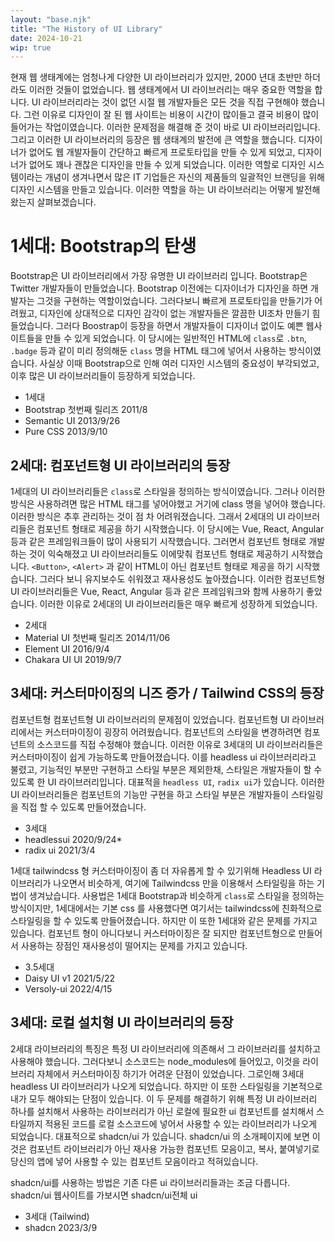```yaml
---
layout: "base.njk"
title: "The History of UI Library"
date: 2024-10-21
wip: true
---
```

현재 웹 생태계에는 엄청나게 다양한 UI 라이브러리가 있지만, 2000 년대 초반만 하더라도 이러한 것들이 없었습니다.
웹 생태계에서 UI 라이브러리는 매우 중요한 역할을 합니다. UI 라이브러리라는 것이 없던 시절 웹 개발자들은 모든 것을 직접 구현해야 했습니다. 그런 이유로 디자인이 잘 된 웹 사이트는 비용이 시간이 많이들고 결국 비용이 많이 들어가는 작업이였습니다. 이러한 문제점을 해결해 준 것이 바로 UI 라이브러리입니다. 그리고 이러한 UI 라이브러리의 등장은 웹 생태계의 발전에 큰 역할을 했습니다. 
디자이너가 없어도 웹 개발자들이 간단하고 빠르게 프로토타입을 만들 수 있게 되었고, 디자이너가 없어도 꽤나 괜찮은 디자인을 만들 수 있게 되었습니다. 
이러한 역할로 디자인 시스템이라는 개념이 생겨나면서 많은 IT 기업들은 자신의 제품들의 일괄적인 브랜딩을 위해 디자인 시스템을 만들고 있습니다.
이러한 역할을 하는 UI 라이브러리는 어떻게 발전해 왔는지 살펴보겠습니다.

# 1세대: Bootstrap의 탄생

Bootstrap은 UI 라이브러리에서 가장 유명한 UI 라이브러리 입니다. Bootstrap은 Twitter 개발자들이 만들었습니다. Bootstrap 이전에는 디자이너가 디자인을 하면 개발자는 그것을 구현하는 역할이었습니다. 그러다보니 빠르게 프로토타입을 만들기가 어려웠고, 디자인에 상대적으로 디자인 감각이 없는 개발자들은 깔끔한 UI조차 만들기 힘들었습니다. 그러다 Boostrap이 등장을 하면서 개발자들이 디자이너 없이도 예쁜 웹사이트들을 만들 수 있게 되었습니다.
이 당시에는 일반적인 HTML에 `class`로 `.btn`, `.badge` 등과 같이 미리 정의해둔 `class` 명을 HTML 태그에 넣어서 사용하는 방식이였습니다.
사실상 이때 Bootstrap으로 인해 여러 디자인 시스템의 중요성이 부각되었고, 이후 많은 UI 라이브러리들이 등장하게 되었습니다.

- 1세대
- Bootstrap 첫번째 릴리즈 2011/8
- Semantic UI 2013/9/26
- Pure CSS 2013/9/10

## 2세대: 컴포넌트형 UI 라이브러리의 등장

1세대의 UI 라이브러리들은 `class`로 스타일을 정의하는 방식이였습니다. 그러나 이러한 방식은 사용하려면 많은 HTML 태그를 넣어야했고 거기에 class 명을 넣어야 했습니다. 이러한 방식은 추후 관리하는 것이 점 차 어려워졌습니다.
그래서 2세대의 UI 라이브러리들은 컴포넌트 형태로 제공을 하기 시작했습니다. 이 당시에는 Vue, React, Angular 등과 같은 프레임워크들이 많이 사용되기 시작했습니다.
그러면서 컴포넌트 형태로 개발하는 것이 익숙해졌고 UI 라이브러리들도 이에맞춰 컴포넌트 형태로 제공하기 시작했습니다. `<Button>`, `<Alert>` 과 같이 HTML이 아닌 컴포넌트 형태로 제공을 하기 시작했습니다.
그러다 보니 유지보수도 쉬워졌고 재사용성도 높아졌습니다. 이러한 컴포넌트형 UI 라이브러리들은 Vue, React, Angular 등과 같은 프레임워크와 함께 사용하기 좋았습니다. 이러한 이유로 2세대의 UI 라이브러리들은 매우 빠르게 성장하게 되었습니다.

- 2세대
- Material UI 첫번째 릴리즈 2014/11/06
- Element UI 2016/9/4
- Chakara UI UI 2019/9/7

## 3세대: 커스터마이징의 니즈 증가 / Tailwind CSS의 등장

컴포넌트형
컴포넌트형 UI 라이브러리의 문제점이 있었습니다. 컴포넌트형 UI 라이브러리에서는 커스터마이징이 굉장히 어려웠습니다. 컴포넌트의 스타일을 변경하려면 컴포넌트의 소스코드를 직접 수정해야 했습니다. 
이러한 이유로 3세대의 UI 라이브러리들은 커스터마이징이 쉽게 가능하도록 만들어졌습니다. 이를 headless ui 라이브러리라고 불렸고, 기능적인 부분만 구현하고 스타일 부분은 제외한채, 스타일은 개발자들이 할 수있도록 한 UI 라이브러리입니다.
 대표적을 `headless UI`, `radix ui`가 있습니다. 이러한 UI 라이브러리들은 컴포넌트의 기능만 구현을 하고 스타일 부분은
개발자들이 스타일링을 직접 할 수 있도록 만들어졌습니다.

- 3세대
- headlessui 2020/9/24*
- radix ui  2021/3/4

1세대 tailwindcss 형
커스터마이징이 좀 더 자유롭게 할 수 있기위해 Headless UI 라이브러리가 나오면서 비슷하게, 여기에 Tailwindcss 만을 이용해서 스타일링을 하는 기법이 생겨났습니다. 
사용법은 1세대 Bootstrap과 비슷하게 `class`로 스타일을 정의하는 방식이지만, 1세대에서는 기본 css 를 사용했다면 여기서는 tailwindcss에 친화적으로 스타일링을 할 수 있도록 만들어졌습니다.
하지만 이 또한 1세대와 같은 문제를 가지고 있습니다. 컴포넌트 형이 아니다보니 커스터마이징은 잘 되지만 컴포넌트형으로 만들어서 사용하는 장점인 재사용성이 떨어지는 문제를 가지고 있습니다.

- 3.5세대
- Daisy UI v1 2021/5/22
- Versoly-ui 2022/4/15

## 3세대: 로컬 설치형 UI 라이브러리의 등장

2세대 라이브러리의 특징은 특정 UI 라이브러리에 의존해서 그 라이브러리를 설치하고 사용해야 했습니다. 그러다보니 소스코드는 node_modules에 들어있고, 이것을 라이브러리 자체에서 커스터마이징 하기가 어려운 단점이 있었습니다. 그로인해 3세대 headless UI 라이브러리가 나오게 되었습니다. 하지만 이 또한 스타일링을 기본적으로 내가 모두 해야되는 단점이 있습니다.
이 두 문제를 해결하기 위해 특정 UI 라이브러리 하나를 설치해서 사용하는 라이브러리가 아닌 로컬에 필요한 ui 컴포넌트를 설치해서 스타일까지 적용된 코드를 로컬 소스코드에 넣어서 사용할 수 있는 라이브러리가 나오게 되었습니다. 대표적으로 shadcn/ui 가 있습니다. shadcn/ui 의 소개페이지에 보면 이것은 컴포넌트 라이브러리가 아닌 재사용 가능한 컴포넌트 모음이고, 복사, 붙여넣기로 당신의 앱에 넣어 사용할 수 있는 컴포넌트 모음이라고 적혀있습니다.

shadcn/ui를 사용하는 방법은 기존 다른 ui 라이브러리들과는 조금 다릅니다. shadcn/ui 웹사이트를 가보시면 shadcn/ui전체 ui

- 3세대 (Tailwind)
- shadcn 2023/3/9